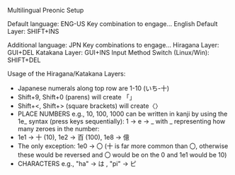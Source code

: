 Multilingual Preonic Setup

Default language: ENG-US
 Key combination to engage...
 English Default Layer: SHIFT+INS

Additional language: JPN
Key combinations to engage...
 Hiragana Layer: GUI+DEL
 Katakana Layer: GUI+INS
 Input Method Switch (Linux/Win): SHIFT+DEL

Usage of the Hiragana/Katakana Layers:
- Japanese numerals along top row are 1-10 (いち-十)
- Shift+9, Shift+0 (parens) will create 「」
- Shift+<, Shift+> (square brackets) will create〈〉
- PLACE NUMBERS e.g., 10, 100, 1000 can be written in kanji
     by using the 1e_ syntax (press keys sequentially): 1 -> e -> _
     with _ representing how many zeroes in the number:
- 1e1 -> 十 (10), 1e2 -> 百 (100), 1e8 -> 億
- The only exception: 1e0 -> 〇
     (十 is far more common than 〇, otherwise these would be reversed
      and 〇 would be on the 0 and 1e1 would be 10)
- CHARACTERS e.g., "ha" -> は , "pi" -> ピ
